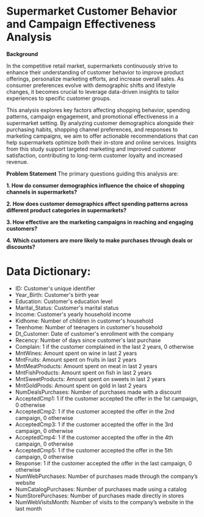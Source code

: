 # Supermarket Customer Behavior and Campaign Effectiveness Analysis

**Background**

In the competitive retail market, supermarkets continuously strive to enhance their understanding of customer behavior to improve product offerings, personalize marketing efforts, and increase overall sales. As consumer preferences evolve with demographic shifts and lifestyle changes, it becomes crucial to leverage data-driven insights to tailor experiences to specific customer groups.

This analysis explores key factors affecting shopping behavior, spending patterns, campaign engagement, and promotional effectiveness in a supermarket setting. By analyzing customer demographics alongside their purchasing habits, shopping channel preferences, and responses to marketing campaigns, we aim to offer actionable recommendations that can help supermarkets optimize both their in-store and online services. Insights from this study support targeted marketing and improved customer satisfaction, contributing to long-term customer loyalty and increased revenue.

**Problem Statement**
The primary questions guiding this analysis are:

**1. How do consumer demographics influence the choice of shopping channels in supermarkets?**

**2. How does customer demographics affect spending patterns across different product categories in supermarkets?**

**3. How effective are the marketing campaigns in reaching and engaging customers?**

**4. Which customers are more likely to make purchases through deals or discounts?**


# Data Dictionary:

- ID: Customer's unique identifier
- Year_Birth: Customer's birth year
- Education: Customer's education level
- Marital_Status: Customer's marital status
- Income: Customer's yearly household income
- Kidhome: Number of children in customer's household
- Teenhome: Number of teenagers in customer's household
- Dt_Customer: Date of customer's enrollment with the company
- Recency: Number of days since customer's last purchase
- Complain: 1 if the customer complained in the last 2 years, 0 otherwise
- MntWines: Amount spent on wine in last 2 years
- MntFruits: Amount spent on fruits in last 2 years
- MntMeatProducts: Amount spent on meat in last 2 years
- MntFishProducts: Amount spent on fish in last 2 years
- MntSweetProducts: Amount spent on sweets in last 2 years
- MntGoldProds: Amount spent on gold in last 2 years
- NumDealsPurchases: Number of purchases made with a discount
- AcceptedCmp1: 1 if the customer accepted the offer in the 1st campaign, 0 otherwise
- AcceptedCmp2: 1 if the customer accepted the offer in the 2nd campaign, 0 otherwise
- AcceptedCmp3: 1 if the customer accepted the offer in the 3rd campaign, 0 otherwise
- AcceptedCmp4: 1 if the customer accepted the offer in the 4th campaign, 0 otherwise
- AcceptedCmp5: 1 if the customer accepted the offer in the 5th campaign, 0 otherwise
- Response: 1 if the customer accepted the offer in the last campaign, 0 otherwise
- NumWebPurchases: Number of purchases made through the company’s website
- NumCatalogPurchases: Number of purchases made using a catalog
- NumStorePurchases: Number of purchases made directly in stores
- NumWebVisitsMonth: Number of visits to the company’s website in the last month

